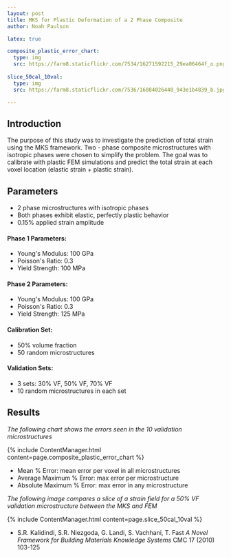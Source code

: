 ```yaml
---
layout: post
title: MKS for Plastic Deformation of a 2 Phase Composite
author: Noah Paulson

latex: true

composite_plastic_error_chart:
  type: img
  src: https://farm8.staticflickr.com/7534/16271592215_29ea06464f_o.png
  
slice_50cal_10val:
  type: img
  src: https://farm8.staticflickr.com/7536/16084026440_943e1b4839_b.jpg

---
```


## Introduction

The purpose of this study was to investigate the prediction of total strain using the MKS framework. Two - phase composite microstructures with isotropic phases were chosen to simplify the problem. The goal was to calibrate with plastic FEM simulations and predict the total strain at each voxel location (elastic strain + plastic strain). 

## Parameters
* 2 phase microstructures with isotropic phases
* Both phases exhibit elastic, perfectly plastic behavior
* 0.15% applied strain amplitude

#### Phase 1 Parameters:
* Young's Modulus: 100 GPa
* Poisson's Ratio: 0.3
* Yield Strength: 100 MPa

#### Phase 2 Parameters:
* Young's Modulus: 100 GPa
* Poisson's Ratio: 0.3
* Yield Strength: 125 MPa

#### Calibration Set:
* 50% volume fraction
* 50 random microstructures

#### Validation Sets:
* 3 sets: 30% VF, 50% VF, 70% VF
* 10 random microstructures in each set 

## Results

_The following chart shows the errors seen in the 10 validation microstructures_

{% include ContentManager.html content=page.composite_plastic_error_chart %}

* Mean % Error: mean error per voxel in all microstructures  
* Average Maximum % Error: max error per microstructure 
* Absolute Maximum % Error: max error in any microstructure 

_The following image compares a slice of a strain field for a 50% VF validation microstructure between the MKS and FEM_

{% include ContentManager.html content=page.slice_50cal_10val %}

* S.R. Kalidindi, S.R. Niezgoda, G. Landi, S. Vachhani, T. Fast _A Novel Framework for Building Materials Knowledge Systems_ CMC 17 (2010) 103-125
